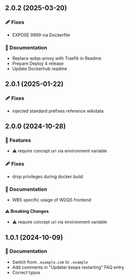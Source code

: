 ## 2.0.2 (2025-03-20)

### 🩹 Fixes

- EXPOSE 9999 via Dockerfile

### 📖 Documentation

- Replace wdqs-proxy with Traefik in Readme
- Prepare Deploy 4 release
- Update Dockerhub readme

## 2.0.1 (2025-01-22)

### 🩹 Fixes

- injected standard prefixes reference wikidata

## 2.0.0 (2024-10-28)

### 🚀 Features

- ⚠️ require concept uri via environment variable

### 🩹 Fixes

- drop privileges during docker build

### 📖 Documentation

- WBS specific usage of WDQS frontend

#### ⚠️ Breaking Changes

- ⚠️ require concept uri via environment variable

## 1.0.1 (2024-10-09)

### 📖 Documentation

- Switch from `.example.com` to `.example`
- Add comments in "Updater keeps restarting" FAQ entry
- Correct typos
